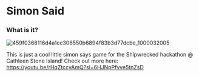 # Simon Said 

### What is it?

![459f0368116d4a1cc306550b6894f83b3d77dcbe_1000032005](https://github.com/user-attachments/assets/00646dca-711e-4659-998b-e5e4d2e0d9c1)

This is just a cool little simon says game for the Shipwrecked hackathon @ Cathleen Stone Island! Check out more here: https://youtu.be/rHqZtccyAmQ?si=6HJNpPfvve5tnZsD
